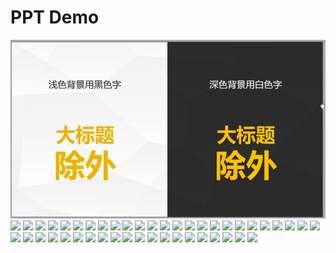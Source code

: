 # PPT Demo


![](https://raw.githubusercontent.com/tianhuaban527/DesignNote/master/PIC/1.png)
![](https://raw.githubusercontent.com/tianhuaban528/DesignNote/master/PIC/2.png)
![](https://raw.githubusercontent.com/tianhuaban529/DesignNote/master/PIC/3.png)
![](https://raw.githubusercontent.com/tianhuaban530/DesignNote/master/PIC/4.png)
![](https://raw.githubusercontent.com/tianhuaban531/DesignNote/master/PIC/5.png)
![](https://raw.githubusercontent.com/tianhuaban532/DesignNote/master/PIC/6.png)
![](https://raw.githubusercontent.com/tianhuaban533/DesignNote/master/PIC/7.png)
![](https://raw.githubusercontent.com/tianhuaban534/DesignNote/master/PIC/8.png)
![](https://raw.githubusercontent.com/tianhuaban535/DesignNote/master/PIC/9.png)
![](https://raw.githubusercontent.com/tianhuaban536/DesignNote/master/PIC/10.png)
![](https://raw.githubusercontent.com/tianhuaban537/DesignNote/master/PIC/11.png)
![](https://raw.githubusercontent.com/tianhuaban538/DesignNote/master/PIC/12.png)
![](https://raw.githubusercontent.com/tianhuaban539/DesignNote/master/PIC/13.png)
![](https://raw.githubusercontent.com/tianhuaban540/DesignNote/master/PIC/14.png)
![](https://raw.githubusercontent.com/tianhuaban541/DesignNote/master/PIC/15.png)
![](https://raw.githubusercontent.com/tianhuaban542/DesignNote/master/PIC/16.png)
![](https://raw.githubusercontent.com/tianhuaban543/DesignNote/master/PIC/17.png)
![](https://raw.githubusercontent.com/tianhuaban544/DesignNote/master/PIC/18.png)
![](https://raw.githubusercontent.com/tianhuaban545/DesignNote/master/PIC/19.png)
![](https://raw.githubusercontent.com/tianhuaban546/DesignNote/master/PIC/20.png)
![](https://raw.githubusercontent.com/tianhuaban547/DesignNote/master/PIC/21.png)
![](https://raw.githubusercontent.com/tianhuaban548/DesignNote/master/PIC/22.png)
![](https://raw.githubusercontent.com/tianhuaban549/DesignNote/master/PIC/23.png)
![](https://raw.githubusercontent.com/tianhuaban550/DesignNote/master/PIC/24.png)
![](https://raw.githubusercontent.com/tianhuaban551/DesignNote/master/PIC/25.png)
![](https://raw.githubusercontent.com/tianhuaban552/DesignNote/master/PIC/26.png)
![](https://raw.githubusercontent.com/tianhuaban553/DesignNote/master/PIC/27.png)
![](https://raw.githubusercontent.com/tianhuaban554/DesignNote/master/PIC/28.png)
![](https://raw.githubusercontent.com/tianhuaban555/DesignNote/master/PIC/29.png)
![](https://raw.githubusercontent.com/tianhuaban556/DesignNote/master/PIC/30.png)
![](https://raw.githubusercontent.com/tianhuaban557/DesignNote/master/PIC/31.png)
![](https://raw.githubusercontent.com/tianhuaban558/DesignNote/master/PIC/32.png)
![](https://raw.githubusercontent.com/tianhuaban559/DesignNote/master/PIC/33.png)
![](https://raw.githubusercontent.com/tianhuaban560/DesignNote/master/PIC/34.png)
![](https://raw.githubusercontent.com/tianhuaban561/DesignNote/master/PIC/35.png)
![](https://raw.githubusercontent.com/tianhuaban562/DesignNote/master/PIC/36.png)
![](https://raw.githubusercontent.com/tianhuaban563/DesignNote/master/PIC/37.png)
![](https://raw.githubusercontent.com/tianhuaban564/DesignNote/master/PIC/38.png)
![](https://raw.githubusercontent.com/tianhuaban565/DesignNote/master/PIC/39.png)
![](https://raw.githubusercontent.com/tianhuaban566/DesignNote/master/PIC/40.png)
![](https://raw.githubusercontent.com/tianhuaban567/DesignNote/master/PIC/41.png)
![](https://raw.githubusercontent.com/tianhuaban568/DesignNote/master/PIC/42.png)
![](https://raw.githubusercontent.com/tianhuaban569/DesignNote/master/PIC/43.png)
![](https://raw.githubusercontent.com/tianhuaban570/DesignNote/master/PIC/44.png)
![](https://raw.githubusercontent.com/tianhuaban571/DesignNote/master/PIC/45.png)
![](https://raw.githubusercontent.com/tianhuaban572/DesignNote/master/PIC/46.png)
